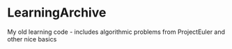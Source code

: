 # LearningArchive
My old learning code - includes algorithmic problems from ProjectEuler and other nice basics

